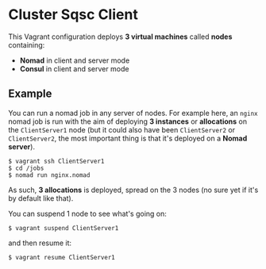 # Cluster Sqsc Client

This Vagrant configuration deploys **3 virtual machines** called **nodes** containing:
- **Nomad** in client and server mode
- **Consul** in client and server mode

## Example

You can run a nomad job in any server of nodes. For example here, an `nginx` nomad job is run with the aim of deploying **3 instances** or **allocations** on the `ClientServer1` node (but it could also have been `ClientServer2` or `ClientServer2`, the most important thing is that it's deployed on a **Nomad server**).

```shell-session
$ vagrant ssh ClientServer1
$ cd /jobs
$ nomad run nginx.nomad
```

As such, **3 allocations** is deployed, spread on the 3 nodes (no sure yet if it's by default like that).

You can suspend 1 node to see what's going on:

```shell-session
$ vagrant suspend ClientServer1
```

and then resume it:

```shell-session
$ vagrant resume ClientServer1
```
